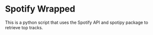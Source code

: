 # Spotify Wrapped
This is a python script that uses the Spotify API and spotipy package to retrieve top tracks. 
